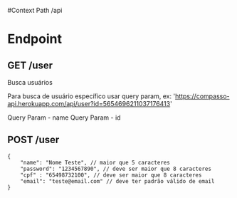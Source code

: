 #Context Path
/api


# Endpoint

## GET /user 

Busca usuários

Para busca de usuário específico usar query param, ex: 'https://compasso-api.herokuapp.com/api/user?id=5654696211037176413'

Query Param - name
Query Param - id


## POST /user
```
{
    "name": "Nome Teste", // maior que 5 caracteres
    "password": "1234567890", // deve ser maior que 8 caracteres
    "cpf" : "65498732100", // deve ser maior que 8 caracteres
    "email": "teste@email.com" // deve ter padrão válido de email
}
```

